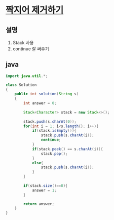 # [짝지어 제거하기](https://school.programmers.co.kr/learn/courses/30/lessons/12973)

## 설명
1. Stack 사용
2. continue 잘 써주기

## java
``` java
import java.util.*;

class Solution
{
    public int solution(String s)
    {
        int answer = 0;
        
        Stack<Character> stack = new Stack<>();
        
        stack.push(s.charAt(0));
        for(int i = 1; i<s.length(); i++){
            if(stack.isEmpty()){
                stack.push(s.charAt(i));
                continue;
            }
            if(stack.peek() == s.charAt(i)){
                stack.pop();
            }
            else{
                stack.push(s.charAt(i));
            }
        }
        
        if(stack.size()==0){
            answer = 1;
        }

        return answer;
    }
}
```
